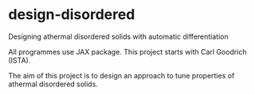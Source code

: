 # design-disordered
Designing athermal disordered solids with automatic differentiation

All programmes use JAX package. This project starts with Carl Goodrich (ISTA).

The aim of this project is to design an approach to tune properties of athermal disordered solids.
